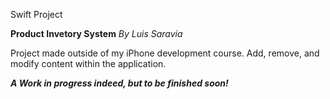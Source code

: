 Swift Project

**Product Invetory System**
*By Luis Saravia*

Project made outside of my iPhone development course. Add, remove, and modify content within the application.

***A Work in progress indeed, but to be finished soon!***
